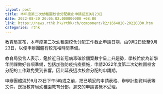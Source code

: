 ```yaml
---
layout: post
title: 本年度第二次幼稚園校舍分配截止申請延至9月23日
date: 2022-08-30 20:06:02.000000000 +08:00
link: https://news.rthk.hk/rthk/ch/component/k2/1664820-20220830.htm
categories: rthk
---
```


教育局宣布，本年度第二次幼稚園校舍分配工作截止申請日期，由9月2日延至9月23日，以便申辦團體有較充裕時間準備。

教育局發言人表示，鑑於近日新冠病毒確診個案數字呈上升趨勢，學校忙於為新學年開課做好各項準備，包括加強防疫抗疫措施，申請2022年度第二次幼稚園校舍分配的工作難免受到影響，因此延長這次校舍分配的申請期。

申辦團體須於9月23日下午5時或之前，把已填妥的申請表格、辦學計劃資料表等文件，送抵教育局幼稚園教育分部，遲交的申請書概不受理。
